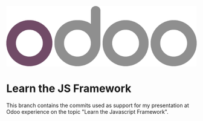 ![Odoo Logo](_images/odoo_logo.png)

# Learn the JS Framework

This branch contains the commits used as support for my presentation at
Odoo experience on the topic "Learn the Javascript Framework".

